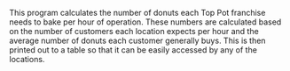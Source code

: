 This program calculates the number of donuts each Top Pot franchise needs to bake per hour of operation. These numbers are calculated based on the number of customers each location expects per hour and the average number of donuts each customer generally buys. This is then printed out to a table so that it can be easily accessed by any of the locations.

